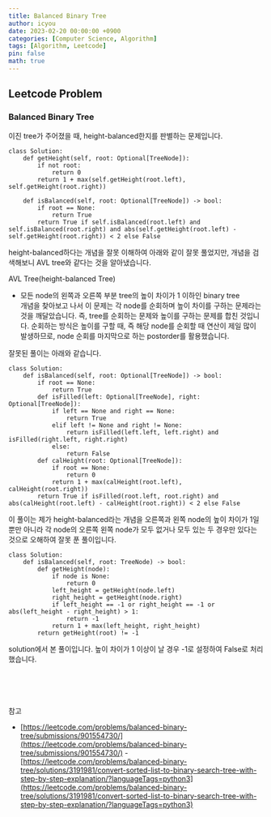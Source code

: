 ```yaml
---
title: Balanced Binary Tree
author: icyou
date: 2023-02-20 00:00:00 +0900
categories: [Computer Science, Algorithm]
tags: [Algorithm, Leetcode]
pin: false
math: true
---
```


## Leetcode Problem

### Balanced Binary Tree
이진 tree가 주어졌을 때, height-balanced한지를 판별하는 문제입니다.

```
class Solution:
    def getHeight(self, root: Optional[TreeNode]): 
        if not root:
            return 0
        return 1 + max(self.getHeight(root.left), self.getHeight(root.right))

    def isBalanced(self, root: Optional[TreeNode]) -> bool:
        if root == None:
            return True
        return True if self.isBalanced(root.left) and self.isBalanced(root.right) and abs(self.getHeight(root.left) - self.getHeight(root.right)) < 2 else False

```
height-balanced하다는 개념을 잘못 이해하여 아래와 같이 잘못 풀었지만, 개념을 검색해보니 AVL tree와 같다는 것을 알아냈습니다.  

AVL Tree(height-balanced Tree) 
- 모든 node의 왼쪽과 오른쪽 부분 tree의 높이 차이가 1 이하인 binary tree  
개념을 찾아보고 나서 이 문제는 각 node를 순회하며 높이 차이를 구하는 문제라는 것을 깨달았습니다. 즉, tree를 순회하는 문제와 높이를 구하는 문제를 합친 것입니다. 순회하는 방식은 높이를 구할 때, 즉 해당 node를 순회할 때 연산이 제일 많이 발생하므로, node 순회를 마지막으로 하는 postorder를 활용했습니다.  
  
잘못된 풀이는 아래와 같습니다.  
```
class Solution:
    def isBalanced(self, root: Optional[TreeNode]) -> bool:
        if root == None:
            return True
        def isFilled(left: Optional[TreeNode], right: Optional[TreeNode]):
            if left == None and right == None:
                return True
            elif left != None and right != None:
                return isFilled(left.left, left.right) and isFilled(right.left, right.right)
            else:
                return False
        def calHeight(root: Optional[TreeNode]):
            if root == None:
                return 0
            return 1 + max(calHeight(root.left), calHeight(root.right))
        return True if isFilled(root.left, root.right) and abs(calHeight(root.left) - calHeight(root.right)) < 2 else False
```
이 풀이는 제가 height-balanced라는 개념을 오른쪽과 왼쪽 node의 높이 차이가 1일 뿐만 아니라 각 node의 오른쪽 왼쪽 node가 모두 없거나 모두 있는 두 경우만 있다는 것으로 오해하여 잘못 푼 풀이입니다.  

```
class Solution:
    def isBalanced(self, root: TreeNode) -> bool:
        def getHeight(node):
            if node is None:
                return 0
            left_height = getHeight(node.left)
            right_height = getHeight(node.right)
            if left_height == -1 or right_height == -1 or abs(left_height - right_height) > 1:
                return -1
            return 1 + max(left_height, right_height)
        return getHeight(root) != -1
```
solution에서 본 풀이입니다. 높이 차이가 1 이상이 날 경우 -1로 설정하여 False로 처리했습니다.


<br/><br/><br/><br/>
참고 
- [https://leetcode.com/problems/balanced-binary-tree/submissions/901554730/](https://leetcode.com/problems/balanced-binary-tree/submissions/901554730/)
-[https://leetcode.com/problems/balanced-binary-tree/solutions/3191981/convert-sorted-list-to-binary-search-tree-with-step-by-step-explanation/?languageTags=python3](https://leetcode.com/problems/balanced-binary-tree/solutions/3191981/convert-sorted-list-to-binary-search-tree-with-step-by-step-explanation/?languageTags=python3)